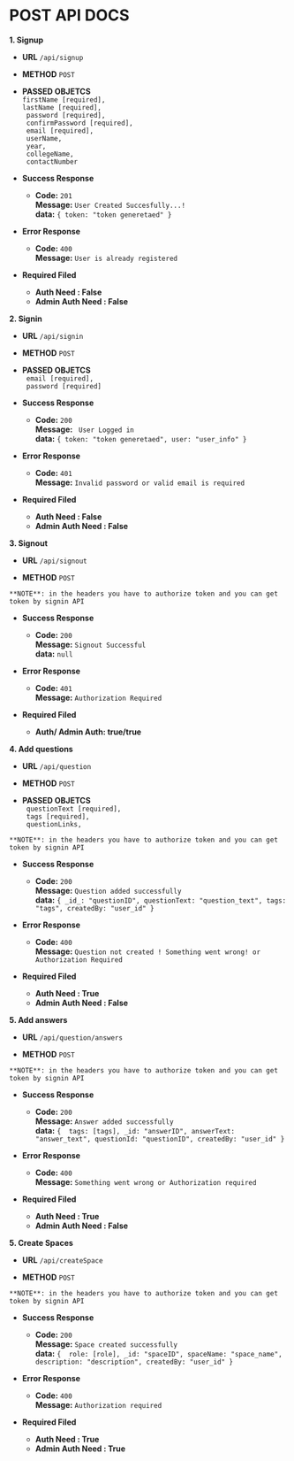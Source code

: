 # POST API DOCS
**1. Signup**
* **URL**
    `/api/signup`

* **METHOD**
    `POST`

* **PASSED OBJETCS** <br />
    `firstName [required],` <br />
    `lastName [required],` <br />
    ` password [required],` <br />
    ` confirmPassword [required],` <br /> 
    ` email [required],` <br />
    ` userName,` <br />
    ` year,` <br />
    ` collegeName,` <br />
    ` contactNumber`

* **Success Response**<br />
    * **Code:** `201` <br />
      **Message:** `User Created Succesfully...!` <br />
      **data:** `{ token: "token generetaed" }`

* **Error Response**
    * **Code:** `400` <br />
      **Message:** `User is already registered` <br />

* **Required Filed**
     * **Auth Need : False**
    * **Admin Auth Need : False**

**2. Signin**
* **URL**
    `/api/signin`

* **METHOD**
    `POST`

* **PASSED OBJETCS** <br />
    ` email [required],` <br />
    ` password [required]` <br />

* **Success Response**<br />
    * **Code:** `200` <br />
      **Message:** ` User Logged in` <br />
      **data:** `{ token: "token generetaed", user: "user_info" }`

* **Error Response**
    * **Code:** `401` <br />
      **Message:** `Invalid password or valid email is required` <br />

* **Required Filed**
     * **Auth Need : False**
    * **Admin Auth Need : False**

**3. Signout**
* **URL**
    `/api/signout`

* **METHOD**
    `POST`

`**NOTE**: in the headers you have to authorize token and you can get token by signin API `

* **Success Response**<br />
    * **Code:** `200` <br />
      **Message:** `Signout Successful` <br />
      **data:** `null`

* **Error Response**
    * **Code:** `401` <br />
      **Message:** `Authorization Required` <br />

* **Required Filed**
    * **Auth/ Admin Auth: true/true**

**4. Add questions**
* **URL**
    `/api/question`

* **METHOD**
    `POST`

* **PASSED OBJETCS** <br />
    ` questionText [required],` <br />
    ` tags [required],` <br />
    ` questionLinks,` <br />       

`**NOTE**: in the headers you have to authorize token and you can get token by signin API `

* **Success Response**<br />
    * **Code:** `200` <br />
      **Message:** `Question added successfully` <br />
      **data:** `{ _id_: "questionID", questionText: "question_text", tags: "tags", createdBy: "user_id" }`

* **Error Response**
    * **Code:** `400` <br />
      **Message:** `Question not created ! Something went wrong! or Authorization Required` <br />

* **Required Filed**
     * **Auth Need : True**
    * **Admin Auth Need : False**

**5. Add answers**
* **URL**
    `/api/question/answers`

* **METHOD**
    `POST`

`**NOTE**: in the headers you have to authorize token and you can get token by signin API `

* **Success Response**<br />
    * **Code:** `200` <br />
      **Message:** `Answer added successfully` <br />
      **data:** `{  tags: [tags], _id: "answerID", answerText: "answer_text", questionId: "questionID", createdBy: "user_id" }`

* **Error Response**
    * **Code:** `400` <br />
      **Message:** `Something went wrong or Authorization required` <br />

* **Required Filed**
     * **Auth Need : True**
    * **Admin Auth Need : False**

**5. Create Spaces**
* **URL**
    `/api/createSpace`

* **METHOD**
    `POST`

`**NOTE**: in the headers you have to authorize token and you can get token by signin API `

* **Success Response**<br />
    * **Code:** `200` <br />
      **Message:** `Space created successfully` <br />
      **data:** `{  role: [role], _id: "spaceID", spaceName: "space_name", description: "description", createdBy: "user_id" }`

* **Error Response**
    * **Code:** `400` <br />
      **Message:** `Authorization required` <br />

* **Required Filed**
     * **Auth Need : True**
    * **Admin Auth Need : True**

